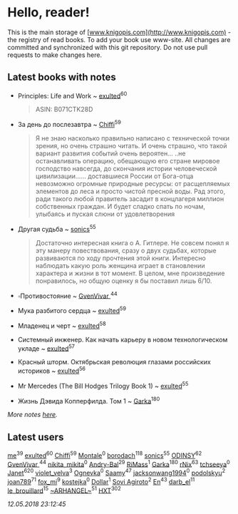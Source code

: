 # Hello, reader!
This is the main storage of [www.knigopis.com](http://www.knigopis.com) - the registry of read books.
To add your book use www-site. All changes are committed and synchronized with this git repository.
Do not use pull requests to make changes here.


## Latest books with notes
* Principles: Life and Work ~ [exulted](users/100/100599204551896265722-google)<sup>60</sup>
    > ASIN: B071CTK28D

* За день до послезавтра ~ [Chiffi](users/105/105831994080785626680-google)<sup>59</sup>
    > Я не знаю насколько правильно написано с технической точки зрения, но очень страшно читать. И очень страшно,  что такой вариант развития событий очень вероятен...
    > ..не останавливать операцию, обещающую его стране мировое господство навсегда, до скончания истории человеческой цивилизации......  доставшиеся России от Бога-отца невозможно огромные природные ресурсы: от расщепляемых элементов до леса и просто чистой пресной воды. Рад этого,  ради такого любой правитель засадит в концлагеря миллион собственных граждан. И будет сладко спать по ночам,  улыбаясь и пуская слюни от удовлетворения

* Другая судьба ~ [sonics](users/588/5880221-vkontakte)<sup>55</sup>
    > Достаточно интересная книга о А. Гитлере. Не совсем понял я эту манеру повествования, сразу о двух судьбах, которые развиваются по ходу прочтения этой книги. Интересно наблюдать какую роль женщина играет в становлении характера и жизни в тот момент. В целом, мне произведение понравилось, но общую оценку я бы поставил лишь 6/10.

* ▫Противостояние ~ [GvenVivar ](users/158/158266434925901-facebook)<sup>44</sup>

* Мука разбитого сердца ~ [exulted](users/100/100599204551896265722-google)<sup>59</sup>

* Младенец и черт ~ [exulted](users/100/100599204551896265722-google)<sup>58</sup>

* Системный инженер. Как начать карьеру в новом технологическом укладе ~ [exulted](users/100/100599204551896265722-google)<sup>57</sup>

* Красный шторм. Октябрьская революция глазами российских историков ~ [exulted](users/100/100599204551896265722-google)<sup>56</sup>

* Mr Mercedes (The Bill Hodges Trilogy Book 1) ~ [exulted](users/100/100599204551896265722-google)<sup>55</sup>

* Жизнь Дэвида Копперфилда. Том 1 ~ [Garka](users/115/115753719718250012620-google)<sup>180</sup>


_More notes [here](latest_books_with_notes.md)._


## Latest users
[me](users/381/381417697-yandex)<sup>39</sup> 
[exulted](users/100/100599204551896265722-google)<sup>60</sup> 
[Chiffi](users/105/105831994080785626680-google)<sup>59</sup> 
[Montale](users/224/224219704-vkontakte)<sup>0</sup> 
[borodach](users/157/15706320-vkontakte)<sup>118</sup> 
[sonics](users/588/5880221-vkontakte)<sup>55</sup> 
[ODINSY](users/100/100978570902186865324-google)<sup>62</sup> 
[GvenVivar ](users/158/158266434925901-facebook)<sup>44</sup> 
[nikita_mikita](users/198/198265295-vkontakte)<sup>0</sup> 
[Andry-Bal](users/109/109232883876697421544-google)<sup>29</sup> 
[RiMass](users/112/112917914232006857743-google)<sup>1</sup> 
[Garka](users/115/115753719718250012620-google)<sup>180</sup> 
[rNix](users/115/115622071-twitter)<sup>63</sup> 
[tchseeya](users/385/385117355-vkontakte)<sup>0</sup> 
[Janet](users/108/108113656204404967440-google)<sup>620</sup> 
[violet_velva](users/116/116961712580551399099-google)<sup>3</sup> 
[Ognevka](users/171/1712587528828974-facebook)<sup>0</sup> 
[Saamy](users/115/115226508-vkontakte)<sup>47</sup> 
[jacksonwang1994](users/324/324907049-vkontakte)<sup>0</sup> 
[podolskyu](users/879/87930352-vkontakte)<sup>2</sup> 
[joan789](users/240/2401650-vkontakte)<sup>71</sup> 
[fox_mi](users/220/220022778-vkontakte)<sup>9</sup> 
[kostejka](users/100/100657101292352599884-google)<sup>0</sup> 
[Dollar](users/106/106688086955995692323-google)<sup>1</sup> 
[Sovi Agiroto](users/954/954468854711765-facebook)<sup>2</sup> 
[En](users/333/333646551-vkontakte)<sup>43</sup> 
[darb_el](users/184/184135339-vkontakte)<sup>11</sup> 
[le_brouillard](users/133/13330781-vkontakte)<sup>15</sup> 
[~ARHANGEL~](users/642/64251996-vkontakte)<sup>51</sup> 
[HXT](users/100/100002563462782-facebook)<sup>302</sup> 


_12.05.2018 23:12:45_
